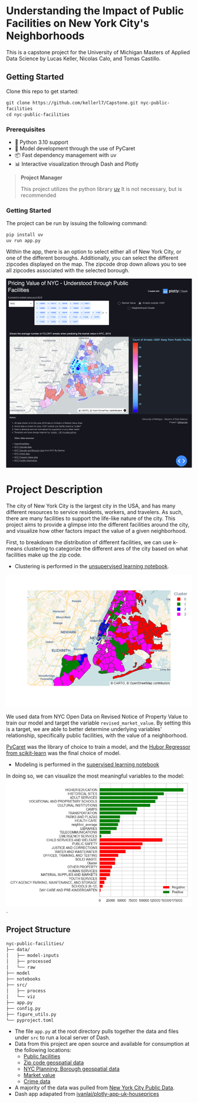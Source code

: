 # Understanding the Impact of Public Facilities on New York City's Neighborhoods
This is a capstone project for the University of Michigan Masters of Applied Data Science by Lucas Keller, Nicolas Calo, and Tomas Castillo.

## Getting Started
Clone this repo to get started:
```
git clone https://github.com/kellerl7/Capstone.git nyc-public-facilities
cd nyc-public-facilities
```
### Prerequisites
- 🚀 Python 3.10 support
- 👾 Model development through the use of PyCaret
- 📦 Fast dependency management with uv
- 📊 Interactive visualization through Dash and Plotly

> **Project Manager**
> 
> This project utilizes the python library [uv](https://docs.astral.sh/uv/)
> It is not necessary, but is recommended

### Getting Started
The project can be run by issuing the following command:

```
pip install uv
uv run app.py
```
Within the app, there is an option to select either all of New York City, or one of the different boroughs. Additionally, you can select the different zipcodes displayed on the map. The zipcode drop down allows you to see all zipcodes associated with the selected borough.

![NYC App Screenshot|560](assets/Dash_App_Example.png)

# Project Description
The city of New York City is the largest city in the USA, and has many different resources to service residents, workers, and travelers. As such, there are many facilities to support the life-like nature of the city. This project aims to provide a glimpse into the different facilities around the city, and visualize how other factors impact the value of a given neighborhood.

First, to breakdown the distribution of different facilities, we can use k-means clustering to categorize the different ares of the city based on what facilities make up the zip code.
- Clustering is performed in the [unsupervised learning notebook](notebooks/Unsupervised.ipynb).

![NYC Clusters](notebooks/Clusters_geo.png)

We used data from NYC Open Data on Revised Notice of Property Value to train our model and target the variable `revised_market_value`. By setting this is a target, we are able to better determine underlying variables' relationship, specifically public facilities, with the value of a neighborhood.

[PyCaret](https://pycaret.org/) was the library of choice to train a model, and the [Hubor Regressor from scikit-learn](https://scikit-learn.org/stable/modules/generated/sklearn.linear_model.HuberRegressor.html) was the final choice of model.
- Modeling is performed in the [supervised learning notebook](notebooks/Supervised.ipynb)

In doing so, we can visualize the most meaningful variables to the model:
![Huber Regressor Feature Importance](notebooks/Model_coef.png).

## Project Structure
```
nyc-public-facilities/
├── data/
│   ├── model-inputs
│   ├── processed
│   └── raw
├── model
├── notebooks
├── src/
│   ├── process
│   └── viz
├── app.py
├── config.py
├── figure_utils.py
└── pyproject.toml
```

- The file `app.py` at the root directory pulls together the data and files under `src` to run a local server of Dash.
- Data from this project are open source and available for consumption at the following locations:
    - [Public facilities](https://data.cityofnewyork.us/City-Government/Facilities-Database/ji82-xba5/about_data)
    - [Zip code geospatial data](https://github.com/OpenDataDE/State-zip-code-GeoJSON)
    - [NYC Planning: Borough geospatial data](https://www.nyc.gov/content/planning/pages/resources/datasets/borough-boundaries)
    - [Market value](https://data.cityofnewyork.us/City-Government/Revised-Notice-of-Property-Value-RNOPV-/8vgb-zm6e/about_data)
    - [Crime data](https://data.cityofnewyork.us/Public-Safety/NYPD-Arrests-Data-Historic-/8h9b-rp9u/about_data)
- A majority of the data was pulled from [New York City Public Data](https://opendata.cityofnewyork.us/).
- Dash app adapated from [ivanlai/plotly-app-uk-houseprices](https://github.com/ivanlai/Plotly-App-UK-houseprices)
